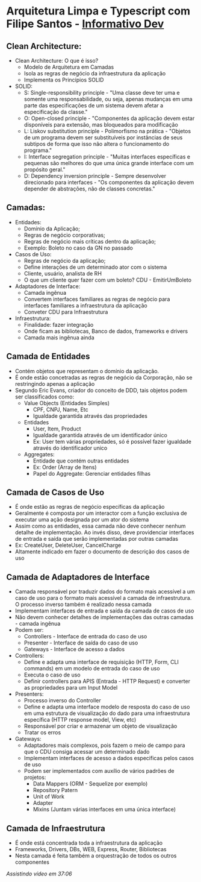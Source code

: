 # Arquitetura Limpa e Typescript com Filipe Santos - [Informativo Dev](https://web.microsoftstream.com/video/103cf595-df3f-4e22-8d1c-ec401053cbe5)

## Clean Architecture:

- Clean Architecture: O que é isso?
  - Modelo de Arquitetura em Camadas
  - Isola as regras de negócio da infraestrutura da aplicação
  - Implementa os Princípios SOLID
- SOLID:
  - S: Single-responsibility principle - "Uma classe deve ter uma e somente uma responsabilidade, ou seja, apenas mudanças em uma parte das especificações de um sistema devem afetar a especificação da classe."
  - O: Open-closed principle - "Componentes da aplicação devem estar disponíveis para extensão, mas bloqueados para modificação
  - L: Liskov substitution principle - Polimorfismo na prática - "Objetos de um programa devem ser substituíveis por instâncias de seus subtipos de forma que isso não altera o funcionamento do programa."
  - I: Interface segregation principle - "Muitas interfaces específicas e pequenas são melhores do que uma única grande interface com um propósito geral."
  - D: Dependency inversion principle - Sempre desenvolver direcionado para interfaces - "Os componentes da aplicação devem depender de abstrações, não de classes concretas."

## Camadas:

- Entidades:
  - Domínio da Aplicação;
  - Regras de negócio corporativas;
  - Regras de negócio mais críticas dentro da aplicação;
  - Exemplo: Boleto no caso da GN no passado
- Casos de Uso:
  - Regras de negócio da aplicação;
  - Define interações de um determinado ator com o sistema
  - Cliente, usuário, analista de RH
  - O que um cliente quer fazer com um boleto? CDU - EmitirUmBoleto
- Adaptadores de Interface:
  - Camada ingênua
  - Convertem interfaces familiares as regras de negócio para interfaces familiares a infraestrutura da aplicação
  - Conveter CDU para Infraestrutura
- Infraestrutura:
  - Finalidade: fazer integração
  - Onde ficam as bibliotecas, Banco de dados, frameworks e drivers
  - Camada mais ingênua ainda

## Camada de Entidades

- Contém objetos que representam o domínio da aplicação.
- É onde estão concetradas as regras de negócio da Corporação, não se restringindo apenas a aplicação
- Segundo Eric Evans, criador do conceito de DDD, tais objetos podem ser classificados como:
  - Value Objects (Entidades Simples)
    - CPF, CNPJ, Name, Etc
    - Igualdade garantida através das propriedades
  - Entidades
    - User, Item, Product
    - Igualdade garantida através de um identificador único
    - Ex: User tem várias propriedades, só é possível fazer igualdade através do identificador unico
  - Aggregates:
    - Entidade que contém outras entidades
    - Ex: Order (Array de Itens)
    - Papel do Aggregate: Gerenciar entidades filhas

## Camada de Casos de Uso

- É onde estão as regras de negócio específicas da aplicação
- Geralmente é composta por um interactor com a função exclusiva de executar uma ação designada por um ator do sistema
- Assim como as entidades, essa camada não deve conhecer nenhum detalhe de implementação. Ao invés disso, deve providenciar interfaces de entrada e saída que serão implementadas por outras camadas
- Ex: CreateUser, DeleteUser, CancelCharge
- Altamente indicado em fazer o documento de descrição dos casos de uso

## Camada de Adaptadores de Interface

- Camada responsável por traduzir dados do formato mais acessível a um caso de uso para o formato mais acessível a camada de infraestrutura. O processo inverso também é realizado nessa camada
- Implementam interfaces de entrada e saída da camada de casos de uso
- Não devem conhecer detalhes de implementações das outras camadas - camada ingênua
- Podem ser:
  - Controllers - Interface de entrada do caso de uso
  - Presenter - Interface de saída do caso de uso
  - Gateways - Interface de acesso a dados
- Controllers:
  - Define e adapta uma interface de requisição (HTTP, Form, CLI commands) em um modelo de entrada do caso de uso
  - Executa o caso de uso
  - Definir controllers para APIS (Entrada - HTTP Request) e converter as propriedades para um Input Model
- Presenters:
  - Processo inverso do Controller
  - Define e adapta uma interface modelo de resposta do caso de uso em uma estrutura de visualização do dado para uma infraestrutura específica (HTTP response model, View, etc)
  - Responsável por criar e armazenar um objeto de visualização
  - Tratar os erros
- Gateways:
  - Adaptadores mais complexos, pois fazem o meio de campo para que o CDU consiga acessar um determinado dado
  - Implementam interfaces de acesso a dados especificas pelos casos de uso
  - Podem ser implementados com auxílio de vários padrões de projetos:
    - Data Mappers (ORM - Sequelize por exemplo)
    - Repository Patern
    - Unit of Work
    - Adapter
    - Mixins (Juntam várias interfaces em uma única interface)

## Camada de Infraestrutura

- É onde está concentrada toda a infraestrutura da aplicação
- Frameworks, Drivers, DBs, WEB, Express, Router, Bibliotecas
- Nesta camada é feita também a orquestração de todos os outros componentes

_Assistindo vídeo em 37:06_
